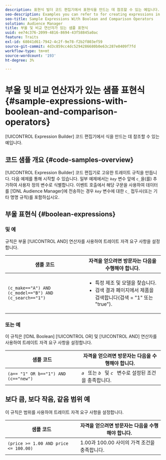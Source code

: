 ```yaml
---
description: 표현식 빌더 코드 편집기에서 표현식을 만드는 데 참조할 수 있는 예입니다.
seo-description: Examples you can refer to for creating expressions in the Expression Builder code editor.
seo-title: Sample Expressions With Boolean and Comparison Operators
solution: Audience Manager
title: 부울 및 비교 연산자가 있는 샘플 표현식
uuid: ee74c376-2099-4816-8694-43f58845a0ac
feature: Traits
exl-id: 68041d61-7942-4c2f-9e78-f2b2f803ef59
source-git-commit: 4d3c859cc4dc5294286680b0e63c287e0409f7fd
workflow-type: tm+mt
source-wordcount: '193'
ht-degree: 3%

---
```


# 부울 및 비교 연산자가 있는 샘플 표현식 {#sample-expressions-with-boolean-and-comparison-operators}

[!UICONTROL Expression Builder] 코드 편집기에서 식을 만드는 데 참조할 수 있는 예입니다.

## 코드 샘플 개요 {#code-samples-overview}

<!-- r_tb_expression_samples.xml -->

[!UICONTROL Expression Builder] 코드 편집기로 고유한 트레이트 규칙을 만듭니다. 다음 예제를 통해 시작할 수 있습니다. 일부 예제에서는 *`key`* 변수 앞에 `c_`을(를) 추가하여 사용자 정의 변수로 식별합니다. 이벤트 호출에서 해당 구문을 사용하여 데이터를 [!DNL Audience Manager]에 전송하는 경우 *`key`* 변수에 대한 `c_` 접두사(또는 기타 명명 규칙)를 포함하십시오.

## 부울 표현식 {#boolean-expressions}

### 및 예

규칙은 부울 [!UICONTROL AND] 연산자를 사용하여 트레이트 자격 요구 사항을 설정합니다.

<table id="table_7C5E23EC9E0F43B182EA9771D7BB6E87"> 
 <thead> 
  <tr> 
   <th colname="col1" class="entry"> 샘플 코드 </th> 
   <th colname="col2" class="entry"> 자격을 얻으려면 방문자는 다음을 수행해야 합니다. </th> 
  </tr> 
 </thead>
 <tbody> 
  <tr> 
   <td colname="col1"><code>(c_make=="A") AND (c_model=="B") AND (c_search=="1")</code> </td> 
   <td colname="col2"> 
    <ul id="ul_F1BB5084FB794BE7A3569F9C106FC481"> 
     <li id="li_56E8C3BACF1C4B33A46CF92C51FF2286">특정 제조 및 모델을 찾습니다. </li> 
     <li id="li_DD55F053BFCF4B0888B6994013000DB2">검색 결과 페이지에서 제품을 검색합니다(검색 = "1" 또는 "true"). </li> 
    </ul> </td> 
  </tr> 
 </tbody> 
</table>

### 또는 예

이 규칙은 [!DNL Boolean] [!UICONTROL OR] 및 [!UICONTROL AND] 연산자를 사용하여 트레이트 자격 요구 사항을 설정합니다.

<table id="table_6E8BA5EE1D7F4DCC9A92074D0C2C050E"> 
 <thead> 
  <tr> 
   <th colname="col1" class="entry"> 샘플 코드 </th> 
   <th colname="col2" class="entry"> 자격을 얻으려면 방문자는 다음을 수행해야 합니다. </th> 
  </tr> 
 </thead>
 <tbody> 
  <tr> 
   <td colname="col1"><code>(a== "1" OR b=="1") AND (c=="new")</code> </td> 
   <td colname="col2"> <code><i>a </i></code> 또는 <code><i>b </i></code> 및 <code><i>c </i></code> 변수로 설정된 조건을 충족합니다. </td> 
  </tr> 
 </tbody> 
</table>

## 보다 큼, 보다 작음, 같음 범위 예

이 규칙은 범위를 사용하여 트레이트 자격 요구 사항을 설정합니다.

<table id="table_988DE28E35D94348ADD334FB4C9F68D3"> 
 <thead> 
  <tr> 
   <th colname="col1" class="entry"> 샘플 코드 </th> 
   <th colname="col2" class="entry"> 자격을 얻으려면 방문자는 다음을 수행해야 합니다. </th> 
  </tr> 
 </thead>
 <tbody> 
  <tr> 
   <td colname="col1"><code>(price &gt;= 1.00 AND price &lt;= 100.00)</code> </td> 
   <td colname="col2"> 1.00과 100.00 사이의 가격 조건을 충족합니다. </td> 
  </tr> 
 </tbody> 
</table>
